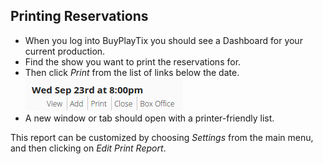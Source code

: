 ## Printing Reservations

* When you log into BuyPlayTix you should see a Dashboard for your current production.
* Find the show you want to print the reservations for.
* Then click *Print* from the list of links below the date.
  ![](img/dashboard-show.png "Dashboard options for current show")
* A new window or tab should open with a printer-friendly list.

This report can be customized by choosing *Settings* from the main menu, and then clicking on *Edit Print Report*.
